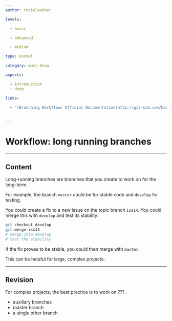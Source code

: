 ```yaml
---
author: rosielowther

levels:

  - basic

  - advanced

  - medium

type: normal

category: must-know

aspects:

  - introduction
  - deep

links:

  - '[Branching Workflows Official Documentation(http://git-scm.com/book/en/v2/Git-Branching-Branching-Workflows){website}'


---
```


# Workflow: long running branches

---
## Content

Long-running branches are branches that you create to work on for the long-term.

For example, the branch `master` could be for stable code and `develop` for testing.

You could create a fix to a new issue on the topic branch `iss14`. You could merge this with `develop` and test its stability:
```bash
git checkout develop
git merge iss14
# merge into develop
# test the stability
```
If the fix proves to be stable, you could then merge with `master`.

This can be helpful for large, complex projects.

---
## Revision

For complex projects, the best practice is to work on ??? .

* auxiliary branches        
* master branch
* a single other branch

 
 
